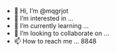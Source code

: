 - 👋 Hi, I’m @mqgrjot
- 👀 I’m interested in ...
- 🌱 I’m currently learning ...
- 💞️ I’m looking to collaborate on ...
- 📫 How to reach me ...
8848
<!---
mqgrjot/mqgrjot is a ✨ special ✨ repository because its `README.md` (this file) appears on your GitHub profile.
You can click the Preview link to take a look at your changes.
--->
